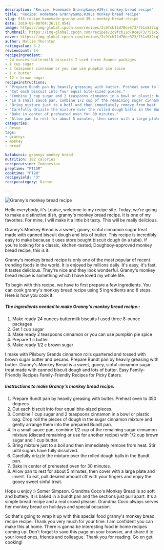```yaml
---
description: "Recipe: Homemade Granny&amp;#39;s monkey bread recipe"
title: "Recipe: Homemade Granny&amp;#39;s monkey bread recipe"
slug: 616-recipe-homemade-granny-and-39-s-monkey-bread-recipe
date: 2019-08-08T04:36:17.054Z
image: https://img-global.cpcdn.com/recipes/2c9fcb11d78ce873/751x532cq70/grannys-monkey-bread-recipe-recipe-main-photo.jpg
thumbnail: https://img-global.cpcdn.com/recipes/2c9fcb11d78ce873/751x532cq70/grannys-monkey-bread-recipe-recipe-main-photo.jpg
cover: https://img-global.cpcdn.com/recipes/2c9fcb11d78ce873/751x532cq70/grannys-monkey-bread-recipe-recipe-main-photo.jpg
author: Mollie Thornton
ratingvalue: 3.2
reviewcount: 14
recipeingredient:
- 24 ounces buttermilk biscuits I used three 8ounce packages
- 1 cup sugar
- 2 teaspoons cinnamon or you can use pumpkin pie spice
- 1 c butter
- 12 c brown sugar
recipeinstructions:
- "Prepare Bundt pan by heavily greasing with butter. Preheat oven to 350 degrees"
- "Cut each biscuit into four equal bite-sized pieces."
- "Combine 1 cup sugar and 2 teaspoons cinnamon in a bowl or plastic bag. Drop roll the pieces of dough in the sugar cinnamon mixture and gently arrange them into the prepared Bundt pan."
- "In a small sauce pan, combine 1/2 cup of the remaining sugar cinnamon mixture (discard remaining or use for another recipe) with 1/2 cup brown sugar and 1 cup butter."
- "Bring mixture just to a boil and then immediately remove from heat. Stir until sugars have fully dissolved."
- "Carefully drizzle the mixture over the rolled dough balls in the Bundt pan."
- "Bake in center of preheated oven for 30 minutes."
- "Allow pan to rest for about 5 minutes, then cover with a large plate and invert. To eat, pull desired amount off with your fingers and enjoy the gooey sweet sinful treat."
categories:
- Resep
tags:
- grannys
- monkey
- bread

katakunci: grannys monkey bread
nutrition: 182 calories
recipecuisine: Indonesian
preptime: "PT15M"
cooktime: "PT2H"
recipeyield: "3"
recipecategory: Dinner

---
```



![Granny&#39;s monkey bread recipe](https://img-global.cpcdn.com/recipes/2c9fcb11d78ce873/751x532cq70/grannys-monkey-bread-recipe-recipe-main-photo.jpg)

Hello everybody, it's Louise, welcome to my recipe site. Today, we're going to make a distinctive dish, granny&#39;s monkey bread recipe. It is one of my favorites. For mine, I will make it a little bit tasty. This will be really delicious.

Granny&#39;s Monkey Bread is a sweet, gooey, sinful cinnamon sugar treat made with canned biscuit dough and lots of butter. This recipe is incredibly easy to make because it uses store bought biscuit dough (in a tube). If you&#39;re looking for a classic, kitchen-tested, Doughboy-approved monkey bread recipe, this is it.

Granny&#39;s monkey bread recipe is only one of the most popular of recent trending foods in the world. It is enjoyed by millions daily. It's easy, it's fast, it tastes delicious. They're nice and they look wonderful. Granny&#39;s monkey bread recipe is something which I have loved my whole life.


To begin with this recipe, we have to first prepare a few ingredients. You can cook granny&#39;s monkey bread recipe using 5 ingredients and 8 steps. Here is how you cook it.

##### The ingredients needed to make Granny&#39;s monkey bread recipe::

1. Make ready 24 ounces buttermilk biscuits I used three 8-ounce packages
1. Get 1 cup sugar
1. Make ready 2 teaspoons cinnamon or you can use pumpkin pie spice
1. Prepare 1 c butter
1. Make ready 1/2 c brown sugar


I make with Pilsbury Grands cinnamon rolls quartered and tossed with brown sugar butter and pecans. Prepare Bundt pan by heavily greasing with butter. Granny&#39;s Monkey Bread is a sweet, gooey, sinful cinnamon sugar treat made with canned biscuit dough and lots of butter. Easy Family-Friendly Recipes Family-Friendly Recipes for Picky Eaters. 

##### Instructions to make Granny&#39;s monkey bread recipe:

1. Prepare Bundt pan by heavily greasing with butter. Preheat oven to 350 degrees
1. Cut each biscuit into four equal bite-sized pieces.
1. Combine 1 cup sugar and 2 teaspoons cinnamon in a bowl or plastic bag. Drop roll the pieces of dough in the sugar cinnamon mixture and gently arrange them into the prepared Bundt pan.
1. In a small sauce pan, combine 1/2 cup of the remaining sugar cinnamon mixture (discard remaining or use for another recipe) with 1/2 cup brown sugar and 1 cup butter.
1. Bring mixture just to a boil and then immediately remove from heat. Stir until sugars have fully dissolved.
1. Carefully drizzle the mixture over the rolled dough balls in the Bundt pan.
1. Bake in center of preheated oven for 30 minutes.
1. Allow pan to rest for about 5 minutes, then cover with a large plate and invert. To eat, pull desired amount off with your fingers and enjoy the gooey sweet sinful treat.


Hope u enjoy :) Somer Simpson. Grandma Coco&#39;s Monkey Bread is so soft and buttery. It is baked in a bundt pan and the sections just pull apart. It&#39;s a simple bread recipe and a real crowd pleaser. Grandma Coco always serves her monkey bread on holidays and special occasion. 

So that's going to wrap it up with this special food granny&#39;s monkey bread recipe recipe. Thank you very much for your time. I am confident you can make this at home. There is gonna be interesting food in home recipes coming up. Don't forget to save this page on your browser, and share it to your loved ones, friends and colleague. Thank you for reading. Go on get cooking!
